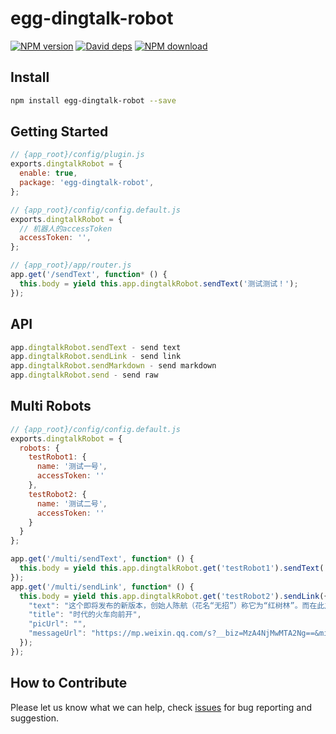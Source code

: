 # egg-dingtalk-robot

[![NPM version][npm-image]][npm-url]
[![David deps][david-image]][david-url]
[![NPM download][download-image]][download-url]

[npm-image]: https://img.shields.io/npm/v/egg-dingtalk-robot.svg?style=flat-square
[npm-url]: https://npmjs.org/package/egg-dingtalk-robot
[david-image]: https://img.shields.io/david/okoala/egg-dingtalk-robot.svg?style=flat-square
[david-url]: https://david-dm.org/okoala/egg-dingtalk-robot
[download-image]: https://img.shields.io/npm/dm/egg-dingtalk-robot.svg?style=flat-square
[download-url]: https://npmjs.org/package/egg-dingtalk-robot


## Install
```bash
npm install egg-dingtalk-robot --save
```

## Getting Started
```javascript
// {app_root}/config/plugin.js
exports.dingtalkRobot = {
  enable: true,
  package: 'egg-dingtalk-robot',
};

// {app_root}/config/config.default.js
exports.dingtalkRobot = {
  // 机器人的accessToken
  accessToken: '',
};

// {app_root}/app/router.js
app.get('/sendText', function* () {
  this.body = yield this.app.dingtalkRobot.sendText('测试测试！');
});
```

## API
```javascript
app.dingtalkRobot.sendText - send text
app.dingtalkRobot.sendLink - send link
app.dingtalkRobot.sendMarkdown - send markdown
app.dingtalkRobot.send - send raw
```

## Multi Robots
```javascript
// {app_root}/config/config.default.js
exports.dingtalkRobot = {
  robots: {
    testRobot1: {
      name: '测试一号',
      accessToken: ''
    },
    testRobot2: {
      name: '测试二号',
      accessToken: ''
    }
  }
};

app.get('/multi/sendText', function* () {
  this.body = yield this.app.dingtalkRobot.get('testRobot1').sendText('测试测试！');
});
app.get('/multi/sendLink', function* () {
  this.body = yield this.app.dingtalkRobot.get('testRobot2').sendLink({
    "text": "这个即将发布的新版本，创始人陈航（花名“无招”）称它为“红树林”。而在此之前，每当面临重大升级，产品经理们都会取一个应景的代号，这一次，为什么是“红树林”？",
    "title": "时代的火车向前开",
    "picUrl": "",
    "messageUrl": "https://mp.weixin.qq.com/s?__biz=MzA4NjMwMTA2Ng==&mid=2650316842&idx=1&sn=60da3ea2b29f1dcc43a7c8e4a7c97a16&scene=2&srcid=09189AnRJEdIiWVaKltFzNTw&from=timeline&isappinstalled=0&key=&ascene=2&uin=&devicetype=android-23&version=26031933&nettype=WIFI"
  });
});
```

## How to Contribute

Please let us know what we can help, check [issues](https://github.com/okoala/egg-dingtalk-robot/issues) for bug reporting and suggestion.




